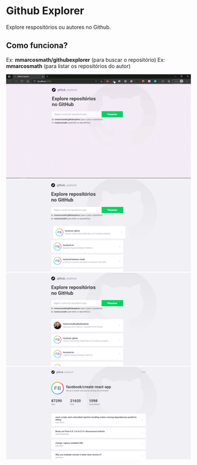 # Github Explorer

Explore respositórios ou autores no Github.

## Como funciona?

Ex: **mmarcosmath/githubexplorer** (para buscar o repositório)
Ex: **mmarcosmath** (para listar os repositórios do autor)

![Github Explorer](readme/ani.gif)
<img src="readme/1.png"/> 
<img src="readme/2.png"/>
<img src="readme/3.png"/>
